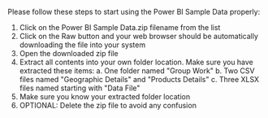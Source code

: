 Please follow these steps to start using the Power BI Sample Data properly:
  1. Click on the Power BI Sample Data.zip filename from the list
  2. Click on the Raw button and your web browser should be automatically downloading the file into your system
  3. Open the downloaded zip file
  4. Extract all contents into your own folder location. Make sure you have extracted these items:
       a. One folder named "Group Work"
       b. Two CSV files named "Geographic Details" and "Products Details"
       c. Three XLSX files named starting with "Data File"
  5. Make sure you know your extracted folder location
  6. OPTIONAL: Delete the zip file to avoid any confusion

